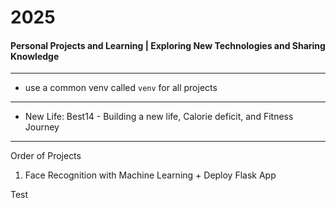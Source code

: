 # 2025
#### Personal Projects and Learning | Exploring New Technologies and Sharing Knowledge

---

- use a common venv called `venv` for all projects

--- 

- New Life: Best14 -  Building a new life, Calorie deficit, and Fitness Journey

---
Order of Projects

1. Face Recognition with Machine Learning + Deploy Flask App


Test
